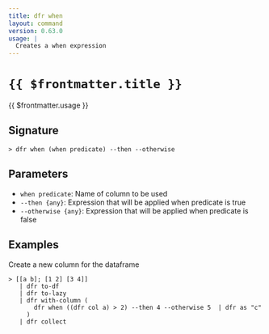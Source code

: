 ```yaml
---
title: dfr when
layout: command
version: 0.63.0
usage: |
  Creates a when expression
---
```


# `{{ $frontmatter.title }}`

<div style='white-space: pre-wrap;'>{{ $frontmatter.usage }}</div>

## Signature

```> dfr when (when predicate) --then --otherwise```

## Parameters

 -  `when predicate`: Name of column to be used
 -  `--then {any}`: Expression that will be applied when predicate is true
 -  `--otherwise {any}`: Expression that will be applied when predicate is false

## Examples

Create a new column for the dataframe
```shell
> [[a b]; [1 2] [3 4]]
   | dfr to-df
   | dfr to-lazy
   | dfr with-column (
       dfr when ((dfr col a) > 2) --then 4 --otherwise 5  | dfr as "c"
     )
   | dfr collect
```
